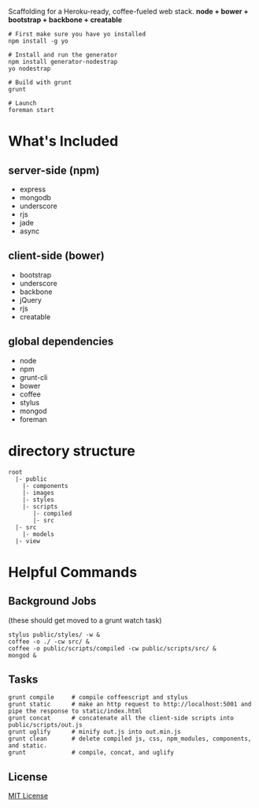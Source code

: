 Scaffolding for a Heroku-ready, coffee-fueled web stack.
**node + bower + bootstrap + backbone + creatable**

    # First make sure you have yo installed
    npm install -g yo
    
    # Install and run the generator
    npm install generator-nodestrap
    yo nodestrap
    
    # Build with grunt
    grunt
    
    # Launch
    foreman start

# What's Included
## server-side (npm)

* express
* mongodb
* underscore
* rjs
* jade
* async

## client-side (bower)

* bootstrap
* underscore
* backbone
* jQuery
* rjs
* creatable

## global dependencies

* node
* npm
* grunt-cli
* bower
* coffee
* stylus
* mongod
* foreman

# directory structure

    root
      |- public
        |- components
        |- images
        |- styles
        |- scripts
           |- compiled
           |- src
      |- src
        |- models
      |- view

# Helpful Commands
## Background Jobs
(these should get moved to a grunt watch task)

    stylus public/styles/ -w &
    coffee -o ./ -cw src/ &
    coffee -o public/scripts/compiled -cw public/scripts/src/ &
    mongod &

## Tasks

    grunt compile     # compile coffeescript and stylus
    grunt static      # make an http request to http://localhost:5001 and pipe the response to static/index.html
    grunt concat      # concatenate all the client-side scripts into public/scripts/out.js
    grunt uglify      # minify out.js into out.min.js
    grunt clean       # delete compiled js, css, npm_modules, components, and static.
    grunt             # compile, concat, and uglify

## License
[MIT License](http://en.wikipedia.org/wiki/MIT_License)
